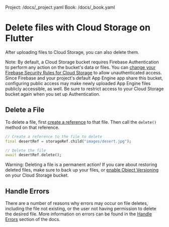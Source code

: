 Project: /docs/_project.yaml
Book: /docs/_book.yaml

<link rel="stylesheet" type="text/css" href="/styles/docs.css" />

# Delete files with Cloud Storage on Flutter

After uploading files to Cloud Storage, you can also delete them.

Note: By default, a Cloud Storage bucket requires Firebase Authentication to
perform any action on the bucket's data or files. You can
[change your Firebase Security Rules for Cloud Storage](/docs/storage/security/rules-conditions#public)
to allow unauthenticated access. Since Firebase and your project's default
App Engine app share this bucket, configuring public access may make newly
uploaded App Engine files publicly accessible, as well. Be sure to restrict
access to your Cloud Storage bucket again when you set up Authentication.


## Delete a File

To delete a file, first [create a reference](create-reference)
to that file. Then call the `delete()` method on that reference.

```dart
// Create a reference to the file to delete
final desertRef = storageRef.child("images/desert.jpg");

// Delete the file
await desertRef.delete();
```

Warning: Deleting a file is a permanent action! If you care about restoring
deleted files, make sure to back up your files, or
[enable Object Versioning](https://cloud.google.com/storage/docs/using-object-versioning#set)
on your Cloud Storage bucket.


## Handle Errors

There are a number of reasons why errors may occur on file deletes,
including the file not existing, or the user not having permission
to delete the desired file. More information on errors can be found in the
[Handle Errors](handle-errors) section of the docs.
